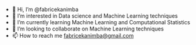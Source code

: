 - 👋 Hi, I’m @fabricekanimba
- 👀 I’m interested in Data science and Machine Learning techniques
- 🌱 I’m currently learning Machine Learning and Computational Statistics
- 💞️ I’m looking to collaborate on Machine Learning techniques
- 📫 How to reach me fabricekanimba@gmail.com

<!---
fabricekanimba/fabricekanimba is a ✨ special ✨ repository because its `README.md` (this file) appears on your GitHub profile.
You can click the Preview link to take a look at your changes.
--->
